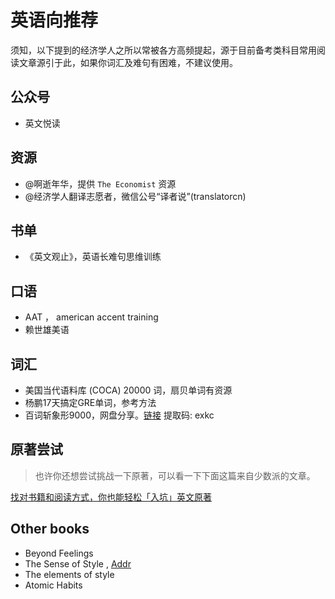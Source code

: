 <!--
 * @Description: This file is made for
 * @Date: 2020-02-21 18:58:22
 * @LastEditTime: 2020-02-21 19:17:48
 * @Author: LeongD
 * @LastEditors: LeongD
 -->


# 英语向推荐



须知，以下提到的经济学人之所以常被各方高频提起，源于目前备考类科目常用阅读文章源引于此，如果你词汇及难句有困难，不建议使用。

## 公众号

- 英文悦读




## 资源
- @啊逝年华，提供 `The Economist` 资源
- @经济学人翻译志愿者，微信公号“译者说”(translatorcn)


## 书单
- 《英文观止》，英语长难句思维训练

## 口语

- AAT ， american accent training
- 赖世雄美语

## 词汇

- 美国当代语料库 (COCA) 20000 词，扇贝单词有资源
- 杨鹏17天搞定GRE单词，参考方法
- 百词斩象形9000，网盘分享。[链接](https://pan.baidu.com/s/1oEy7ps-YjP3pJfE7gBRKoQ) 提取码: exkc



## 原著尝试

> 也许你还想尝试挑战一下原著，可以看一下下面这篇来自少数派的文章。

 [找对书籍和阅读方式，你也能轻松「入坑」英文原著](https://sspai.com/post/58325)


## Other books

- Beyond Feelings 
- The Sense of Style , [Addr](https://sobooks.cc/books/9872.html)
-  The elements of style
-  Atomic Habits

